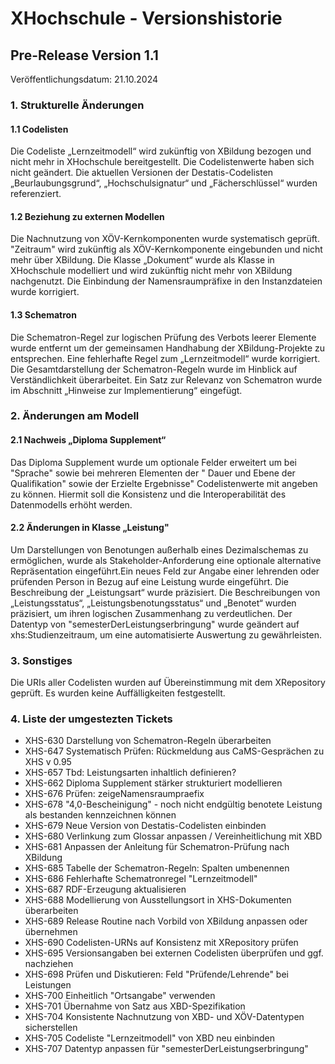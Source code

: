 # XHochschule - Versionshistorie

## Pre-Release Version 1.1
Veröffentlichungsdatum: 21.10.2024

### 1. Strukturelle Änderungen
#### 1.1 Codelisten
Die Codeliste „Lernzeitmodell“ wird zukünftig von XBildung bezogen und nicht mehr in XHochschule bereitgestellt. Die Codelistenwerte haben sich nicht geändert. Die aktuellen Versionen der Destatis-Codelisten „Beurlaubungsgrund“, „Hochschulsignatur“ und „Fächerschlüssel“ wurden referenziert.

#### 1.2 Beziehung zu externen Modellen
Die Nachnutzung von XÖV-Kernkomponenten wurde systematisch geprüft. "Zeitraum" wird zukünftig als XÖV-Kernkomponente eingebunden und nicht mehr über XBildung. Die Klasse „Dokument“ wurde als Klasse in XHochschule modelliert und wird zukünftig nicht mehr von XBildung nachgenutzt. Die Einbindung der Namensraumpräfixe in den Instanzdateien wurde korrigiert.

#### 1.3 Schematron
Die Schematron-Regel zur logischen Prüfung des Verbots leerer Elemente wurde entfernt um der gemeinsamen Handhabung der XBildung-Projekte zu entsprechen. Eine fehlerhafte Regel zum „Lernzeitmodell“ wurde korrigiert. Die Gesamtdarstellung der Schematron-Regeln wurde im Hinblick auf Verständlichkeit überarbeitet. Ein Satz zur Relevanz von Schematron wurde im Abschnitt „Hinweise zur Implementierung“ eingefügt.

### 2. Änderungen am Modell
#### 2.1 Nachweis „Diploma Supplement“
Das Diploma Supplement wurde um optionale Felder erweitert um bei "Sprache" sowie bei mehreren Elementen der " Dauer und Ebene der Qualifikation" sowie der Erzielte Ergebnisse" Codelistenwerte mit angeben zu können. Hiermit soll die Konsistenz und die Interoperabilität des Datenmodells erhöht werden.

#### 2.2 Änderungen in Klasse „Leistung"
Um Darstellungen von Benotungen außerhalb eines Dezimalschemas zu ermöglichen, wurde als Stakeholder-Anforderung eine optionale alternative Repräsentation eingeführt.Ein neues Feld zur Angabe einer lehrenden oder prüfenden Person in Bezug auf eine Leistung wurde eingeführt. Die Beschreibung der „Leistungsart“ wurde präzisiert. Die Beschreibungen von „Leistungsstatus“, „Leistungsbenotungsstatus“ und „Benotet“ wurden präzisiert, um ihren logischen Zusammenhang zu verdeutlichen. Der Datentyp von "semesterDerLeistungserbringung" wurde geändert auf xhs:Studienzeitraum, um eine automatisierte Auswertung zu gewährleisten.

### 3. Sonstiges
Die URIs aller Codelisten wurden auf Übereinstimmung mit dem XRepository geprüft. Es wurden keine Auffälligkeiten festgestellt.

### 4. Liste der umgestezten Tickets
* XHS-630 Darstellung von Schematron-Regeln überarbeiten
* XHS-647 Systematisch Prüfen: Rückmeldung aus CaMS-Gesprächen zu XHS v 0.95
* XHS-657 Tbd: Leistungsarten inhaltlich definieren?
* XHS-662 Diploma Supplement stärker strukturiert modellieren
* XHS-676 Prüfen: zeigeNamensraumpraefix
* XHS-678 "4,0-Bescheinigung" - noch nicht endgültig benotete Leistung als bestanden kennzeichnen können
* XHS-679 Neue Version von Destatis-Codelisten einbinden
* XHS-680 Verlinkung zum Glossar anpassen / Vereinheitlichung mit XBD
* XHS-681 Anpassen der Anleitung für Schematron-Prüfung nach XBildung
* XHS-685 Tabelle der Schematron-Regeln: Spalten umbenennen
* XHS-686 Fehlerhafte Schematronregel "Lernzeitmodell"
* XHS-687 RDF-Erzeugung aktualisieren
* XHS-688 Modellierung von Ausstellungsort in XHS-Dokumenten überarbeiten
* XHS-689 Release Routine nach Vorbild von XBildung anpassen oder übernehmen
* XHS-690 Codelisten-URNs auf Konsistenz mit XRepository prüfen
* XHS-695 Versionsangaben bei externen Codelisten überprüfen und ggf. nachziehen
* XHS-698 Prüfen und Diskutieren: Feld "Prüfende/Lehrende" bei Leistungen
* XHS-700 Einheitlich "Ortsangabe" verwenden
* XHS-701 Übernahme von Satz aus XBD-Spezifikation
* XHS-704 Konsistente Nachnutzung von XBD- und XÖV-Datentypen sicherstellen
* XHS-705 Codeliste "Lernzeitmodell" von XBD neu einbinden
* XHS-707 Datentyp anpassen für "semesterDerLeistungserbringung"

